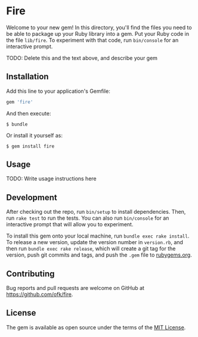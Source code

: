 # Fire

Welcome to your new gem! In this directory, you'll find the files you need to be able to package up your Ruby library into a gem. Put your Ruby code in the file `lib/fire`. To experiment with that code, run `bin/console` for an interactive prompt.

TODO: Delete this and the text above, and describe your gem

## Installation

Add this line to your application's Gemfile:

```ruby
gem 'fire'
```

And then execute:

    $ bundle

Or install it yourself as:

    $ gem install fire

## Usage

TODO: Write usage instructions here

## Development

After checking out the repo, run `bin/setup` to install dependencies. Then, run `rake test` to run the tests. You can also run `bin/console` for an interactive prompt that will allow you to experiment.

To install this gem onto your local machine, run `bundle exec rake install`. To release a new version, update the version number in `version.rb`, and then run `bundle exec rake release`, which will create a git tag for the version, push git commits and tags, and push the `.gem` file to [rubygems.org](https://rubygems.org).

## Contributing

Bug reports and pull requests are welcome on GitHub at https://github.com/ofk/fire.

## License

The gem is available as open source under the terms of the [MIT License](https://opensource.org/licenses/MIT).
